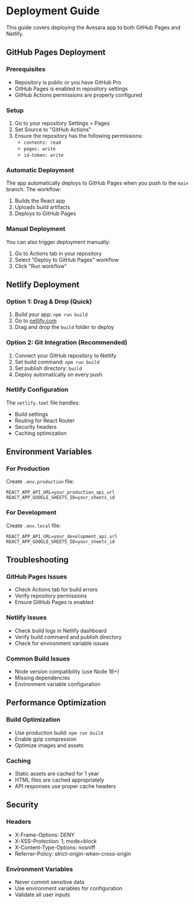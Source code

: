 # Deployment Guide

This guide covers deploying the Avesara app to both GitHub Pages and Netlify.

## GitHub Pages Deployment

### Prerequisites
- Repository is public or you have GitHub Pro
- GitHub Pages is enabled in repository settings
- GitHub Actions permissions are properly configured

### Setup
1. Go to your repository Settings > Pages
2. Set Source to "GitHub Actions"
3. Ensure the repository has the following permissions:
   - `contents: read`
   - `pages: write`
   - `id-token: write`

### Automatic Deployment
The app automatically deploys to GitHub Pages when you push to the `main` branch. The workflow:
1. Builds the React app
2. Uploads build artifacts
3. Deploys to GitHub Pages

### Manual Deployment
You can also trigger deployment manually:
1. Go to Actions tab in your repository
2. Select "Deploy to GitHub Pages" workflow
3. Click "Run workflow"

## Netlify Deployment

### Option 1: Drag & Drop (Quick)
1. Build your app: `npm run build`
2. Go to [netlify.com](https://netlify.com)
3. Drag and drop the `build` folder to deploy

### Option 2: Git Integration (Recommended)
1. Connect your GitHub repository to Netlify
2. Set build command: `npm run build`
3. Set publish directory: `build`
4. Deploy automatically on every push

### Netlify Configuration
The `netlify.toml` file handles:
- Build settings
- Routing for React Router
- Security headers
- Caching optimization

## Environment Variables

### For Production
Create `.env.production` file:
```env
REACT_APP_API_URL=your_production_api_url
REACT_APP_GOOGLE_SHEETS_ID=your_sheets_id
```

### For Development
Create `.env.local` file:
```env
REACT_APP_API_URL=your_development_api_url
REACT_APP_GOOGLE_SHEETS_ID=your_sheets_id
```

## Troubleshooting

### GitHub Pages Issues
- Check Actions tab for build errors
- Verify repository permissions
- Ensure GitHub Pages is enabled

### Netlify Issues
- Check build logs in Netlify dashboard
- Verify build command and publish directory
- Check for environment variable issues

### Common Build Issues
- Node version compatibility (use Node 18+)
- Missing dependencies
- Environment variable configuration

## Performance Optimization

### Build Optimization
- Use production build: `npm run build`
- Enable gzip compression
- Optimize images and assets

### Caching
- Static assets are cached for 1 year
- HTML files are cached appropriately
- API responses use proper cache headers

## Security

### Headers
- X-Frame-Options: DENY
- X-XSS-Protection: 1; mode=block
- X-Content-Type-Options: nosniff
- Referrer-Policy: strict-origin-when-cross-origin

### Environment Variables
- Never commit sensitive data
- Use environment variables for configuration
- Validate all user inputs
